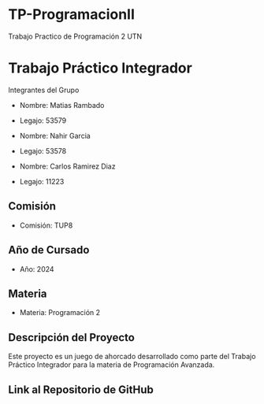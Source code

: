 # TP-ProgramacionII
Trabajo Practico de Programación 2 UTN
# Trabajo Práctico Integrador

 Integrantes del Grupo
- Nombre: Matias Rambado
- Legajo: 53579

- Nombre: Nahir Garcia
- Legajo: 53578

- Nombre: Carlos Ramirez Diaz
- Legajo: 11223

## Comisión
- Comisión: TUP8

## Año de Cursado
- Año: 2024

## Materia
- Materia: Programación 2

## Descripción del Proyecto
Este proyecto es un juego de ahorcado desarrollado como parte del Trabajo Práctico Integrador para la materia de Programación Avanzada.

## Link al Repositorio de GitHub

